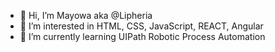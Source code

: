 - 👋 Hi, I’m Mayowa aka @Lipheria
- 👀 I’m interested in HTML, CSS, JavaScript, REACT, Angular
- 🌱 I’m currently learning UIPath Robotic Process Automation


<!---
Lipheria/Lipheria is a ✨ special ✨ repository because its `README.md` (this file) appears on your GitHub profile.
You can click the Preview link to take a look at your changes.
--->

